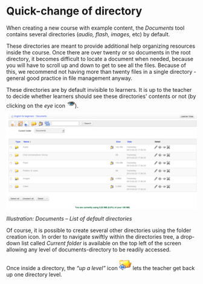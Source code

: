# Quick-change of directory

When creating a new course with example content, the _Documents_ tool contains several directories \(_audio, flash, images,_ etc\) by default.

These directories are meant to provide additional help organizing resources inside the course. Once there are over twenty or so documents in the root directory, it becomes difficult to locate a document when needed, because you will have to scroll up and down to get to see all the files. Because of this, we recommend not having more than twenty files in a single directory - general good practice in file management anyway.

These directories are by default invisible to learners. It is up to the teacher to decide whether learners should see these directories' contents or not \(by clicking on the _eye_ icon ![](../../.gitbook/assets/graphics115.png)\).

![](../../.gitbook/assets/images33%20%283%29.png)

_Illustration: Documents – List of default directories_

Of course, it is possible to create several other directories using the folder creation icon. In order to navigate swiftly within the directories tree, a drop-down list called _Current folder_ is available on the top left of the screen allowing any level of documents-directory to be readily accessed.

Once inside a directory, the _“up a level”_ icon ![](../../.gitbook/assets/graphics117.png) lets the teacher get back up one directory level.

